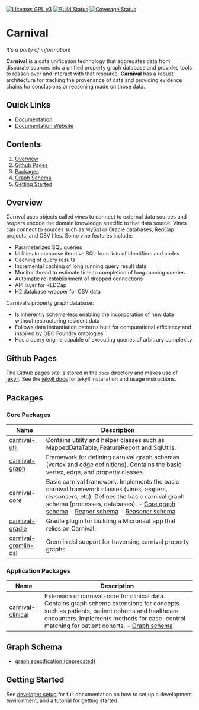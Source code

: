 [![License: GPL v3](https://img.shields.io/badge/License-GPL%20v3-blue.svg)](https://github.com/pennbiobank/pennai/carnival-public/master/LICENSE)
[![Build Status](https://travis-ci.org/pmbb-ibi/carnival.svg?branch=master)](https://travis-ci.org/pmbb-ibi/carnival)
<a href='https://coveralls.io/github/pmbb-ibi/carnival?branch=master'><img src='https://coveralls.io/repos/github/pmbb-ibi/carnival/badge.svg?branch=master' alt='Coverage Status' /></a>

# Carnival

*It's a party of information!*

**Carnival** is a data unification technology that aggregates data from disparate sources into a unified property graph database and provides tools to reason over and interact with that resource. **Carnival** has a robust architecture for tracking the provenance of data and providing evidence chains for conclusions or reasoning made on those data.

## Quick Links

-   [Documentation](docs/index.markdown)
-   [Documentation Website](https://pmbb-ibi.github.io/carnival/)

## Contents

1. [Overview](#overview)
1. [Github Pages](#github-pages-site)
1. [Packages](#package-overview)
1. [Graph Schema](#graph-schema)
1. [Getting Started](#getting-started)



## <a name="overview"></a> Overview

Carnval uses objects called _vines_ to connect to external data sources and _reapers_ encode the domain knowledge specific to that data source. Vines can connect to sources such as MySql or Oracle databases, RedCap projects, and CSV files. Some vine features include:

-   Parameterized SQL queries
-   Utilities to compose iterative SQL from lists of identifiers and codes
-   Caching of query results
-   Incremental caching of long running query result data
-   Monitor thread to estimate time to completion of long running queries
-   Automatic re-establishment of dropped connections
-   API layer for REDCap
-   H2 database wrapper for CSV data

Carnival’s property graph database:

-   Is inherently schema-less enabling the incorporation of new data without restructuring resident data
-   Follows data instantiation patterns built for computational efficiency and inspired by OBO Foundry ontologies
-   Has a query engine capable of executing queries of arbitrary complexity



## <a name="github-pages-site"></a> Github Pages

The Github pages site is stored in the `docs` directory and makes use of [jekyll](https://jekyllrb.com). See the [jekyll docs](https://jekyllrb.com/docs/) for jekyll installation and usage instructions.



## <a name="package-overview"></a> Packages

### Core Packages

Name | Description
--- | ---
[carnival-util](app/carnival-util/README.md) | Contains utility and helper classes such as MappedDataTable, FeatureReport and SqlUtils.
[carnival-graph](app/carnival-graph/README.md) | Framework for defining carnival graph schemas (vertex and edge definitions). Contains the basic vertex, edge, and property classes.
carnival-core | Basic carnival framework. Implements the basic carnival framework classes (vines, reapers, reasonsers, etc). Defines the basic carnival graph schema (processes, databases). - [Core graph schema](https://github.com/pmbb-ibi/carnival/blob/master/app/carnival-core/src/main/groovy/carnival/core/graph/Core.groovy) - [Reaper schema](https://github.com/pmbb-ibi/carnival/blob/master/app/carnival-core/src/main/groovy/carnival/core/graph/Reaper.groovy) - [Reasoner schema](https://github.com/pmbb-ibi/carnival/blob/master/app/carnival-core/src/main/groovy/carnival/core/graph/Reasoner.groovy)
[carnival-gradle](app/carnival-gradle/README.md) | Gradle plugin for building a Micronaut app that relies on Carnival.
[carnival-gremlin-dsl](app/carnival-gremlin-dsl/README.md) | Gremlin dsl support for traversing carnival property graphs.

### Application Packages

Name | Description
--- | ---
[carnival-clinical](app/carnival-clinical/README.md) | Extension of carnival-core for clinical data. Contains graph schema extensions for concepts such as patients, patient cohorts and healthcare encounters. Implements methods for case-control matching for patient cohorts. - [Graph schema](https://github.com/pmbb-ibi/carnival/blob/master/app/carnival-clinical/src/main/groovy/carnival/clinical/graph/Clinical.groovy)


## <a name="graph-schema"></a> Graph Schema

-   [graph specification (deprecated)](app/carnival-core/doc/graph.md)


## <a name="getting-started"></a> Getting Started

See [developer setup](https://pmbb-ibi.github.io/carnival/#DeveloperSetup) for full documentation on how to set up a development environment, and a tutorial for getting started.
